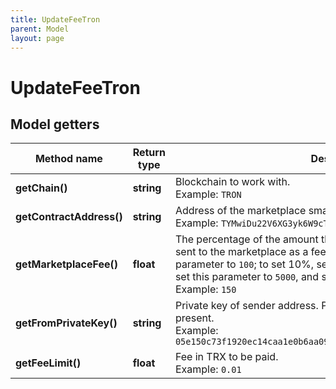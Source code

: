 ```yaml
---
title: UpdateFeeTron
parent: Model
layout: page
---
```


# UpdateFeeTron

## Model getters

Method name | Return type | Description | Notes
------------ | ------------- | ------------- | -------------
**getChain()** | **string** | Blockchain to work with. <br>Example: `TRON` |
**getContractAddress()** | **string** | Address of the marketplace smart contract. <br>Example: `TYMwiDu22V6XG3yk6W9cTVBz48okKLRczh` |
**getMarketplaceFee()** | **float** | The percentage of the amount that an NFT was sold for that will be sent to the marketplace as a fee. To set the fee to 1%, set this parameter to <code>100</code>; to set 10%, set this parameter to <code>1000</code>; to set 50%, set this parameter to <code>5000</code>, and so on. <br>Example: `150` |
**getFromPrivateKey()** | **string** | Private key of sender address. Private key, or signature Id must be present. <br>Example: `05e150c73f1920ec14caa1e0b6aa09940899678051a78542840c2668ce5080c2` |
**getFeeLimit()** | **float** | Fee in TRX to be paid. <br>Example: `0.01` |

